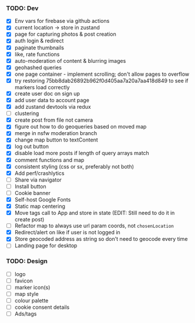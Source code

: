 ### TODO: Dev

- [x] Env vars for firebase via github actions
- [x] current location -> store in zustand
- [x] page for capturing photos & post creation
- [x] auth login & redirect
- [x] paginate thumbnails
- [x] like, rate functions
- [x] auto-moderation of content & blurring images
- [x] geohashed queries
- [x] one page container - implement scrolling; don't allow pages to overflow
- [x] try restoring 75bb8dab26892b962f0d405aa7a20a7aa418d849 to see if markers load correctly
- [x] create user doc on sign up
- [x] add user data to account page
- [x] add zustand devtools via redux
- [ ] clustering
- [x] create post from file not camera
- [x] figure out how to do geoqueries based on moved map
- [x] merge in nsfw moderation branch
- [x] change map button to textContent
- [x] log out button
- [x] disable load more posts if length of query arrays match
- [x] comment functions and map
- [x] consistent styling (css or sx, preferably not both)
- [x] Add perf/crashlytics
- [ ] Share via navigator
- [ ] Install button
- [ ] Cookie banner
- [x] Self-host Google Fonts
- [x] Static map centering
- [x] Move tags call to App and store in state (EDIT: Still need to do it in create post)
- [ ] Refactor map to always use url param coords, not `chosenLocation`
- [x] Redirect/alert on like if user is not logged in
- [x] Store geocoded address as string so don't need to geocode every time
- [ ] Landing page for desktop

### TODO: Design

- [ ] logo
- [ ] favicon
- [ ] marker icon(s)
- [ ] map style
- [ ] colour palette
- [ ] cookie consent details
- [ ] Ads/tags
